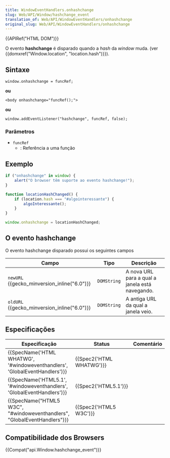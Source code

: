 ```yaml
---
title: WindowEventHandlers.onhashchange
slug: Web/API/Window/hashchange_event
translation_of: Web/API/WindowEventHandlers/onhashchange
original_slug: Web/API/WindowEventHandlers/onhashchange
---
```

{{APIRef("HTML DOM")}}

O evento **hashchange** é disparado quando a _hash_ da _window_ muda. (ver {{domxref("Window.location", "location.hash")}}).

## Sintaxe

```
window.onhashchange = funcRef;
```

**ou**

```
<body onhashchange="funcRef();">
```

**ou**

```
window.addEventListener("hashchange", funcRef, false);
```

### Parâmetros

- `funcRef`
  - : Referência a uma função

## Exemplo

```js
if ("onhashchange" in window) {
    alert("O browser têm suporte ao evento hashchange!");
}

function locationHashChanged() {
    if (location.hash === "#algointeressante") {
        algoInteressante();
    }
}

window.onhashchange = locationHashChanged;
```

## O evento hashchange

O evento hashchange disparado possui os seguintes campos

| Campo                                                 | Tipo        | Descrição                                       |
| ----------------------------------------------------- | ----------- | ----------------------------------------------- |
| `newURL` {{gecko_minversion_inline("6.0")}} | `DOMString` | A nova URL para a qual a janela está navegando. |
| `oldURL` {{gecko_minversion_inline("6.0")}} | `DOMString` | A antiga URL da qual a janela veio.             |

## Especificações

| Especificação                                                                                        | Status                           | Comentário |
| ---------------------------------------------------------------------------------------------------- | -------------------------------- | ---------- |
| {{SpecName('HTML WHATWG', '#windoweventhandlers', 'GlobalEventHandlers')}} | {{Spec2('HTML WHATWG')}} |            |
| {{SpecName('HTML5.1', '#windoweventhandlers', 'GlobalEventHandlers')}}         | {{Spec2('HTML5.1')}}     |            |
| {{SpecName("HTML5 W3C", "#windoweventhandlers", "GlobalEventHandlers")}}     | {{Spec2('HTML5 W3C')}}     |            |

## Compatibilidade dos Browsers

{{Compat("api.Window.hashchange_event")}}
